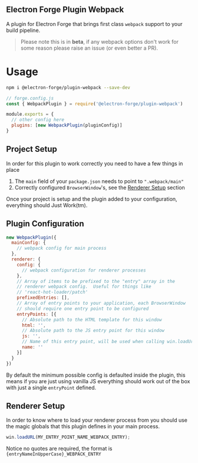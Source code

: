 Electron Forge Plugin Webpack
-----------------------------

A plugin for Electron Forge that brings first class `webpack`
support to your build pipeline.

> Please note this is in **beta**, if any webpack options don't work
for some reason please raise an issue (or even better a PR).

# Usage

```bash
npm i @electron-forge/plugin-webpack --save-dev
```


```js
// forge.config.js
const { WebpackPlugin } = require('@electron-forge/plugin-webpack')

module.exports = {
  // other config here
  plugins: [new WebpackPlugin(pluginConfig)]
}
```

## Project Setup

In order for this plugin to work correctly you need to have a few things
in place

1. The `main` field of your `package.json` needs to point to `".webpack/main"`
1. Correctly configured `BrowserWindow`'s, see the [Renderer Setup](#renderer-steup) section

Once your project is setup and the plugin added to your configuration, everything should
Just Work(tm).

## Plugin Configuration

```js
new WebpackPlugin({
  mainConfig: {
    // webpack config for main process
  },
  renderer: {
    config: {
      // webpack configuration for renderer processes
    },
    // Array of items to be prefixed to the "entry" array in the
    // renderer webpack config.  Useful for things like
    // 'react-hot-loader/patch'
    prefixedEntries: [],
    // Array of entry points to your application, each BrowserWindow
    // should require one entry point to be configured
    entryPoints: [{
      // Absolute path to the HTML template for this window
      html: '',
      // Absolute path to the JS entry point for this window
      js: '',
      // Name of this entry point, will be used when calling win.loadUrl
      name: ''
    }]
  }
})
```

By default the minimum possible config is defaulted inside the plugin,
this means if you are just using vanilla JS everything should work out
of the box with just a single `entryPoint` defined.

## Renderer Setup

In order to know where to load your renderer process from you should
use the magic globals that this plugin defines in your main process.

```js
win.loadURL(MY_ENTRY_POINT_NAME_WEBPACK_ENTRY);
```

Notice no quotes are required, the format is `{entryNameInUpperCase}_WEBPACK_ENTRY`
